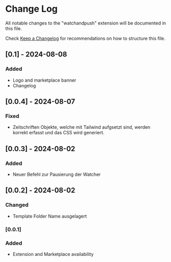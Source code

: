 # Change Log

All notable changes to the "watchandpush" extension will be documented in this file.

Check [Keep a Changelog](http://keepachangelog.com/) for recommendations on how to structure this file.

## [0.1] - 2024-08-08

### Added

-   Logo and marketplace banner
-   Changelog

## [0.0.4] - 2024-08-07

### Fixed

-   Zeitschriften Objekte, welche mit Tailwind aufgsetzt sind, werden korrekt erfasst und das CSS wird generiert.

## [0.0.3] - 2024-08-02

### Added

-   Neuer Befehl zur Pausierung der Watcher

## [0.0.2] - 2024-08-02

### Changed

-   Template Folder Name ausgelagert

### [0.0.1]

### Added

-   Extension and Marketplace availability
